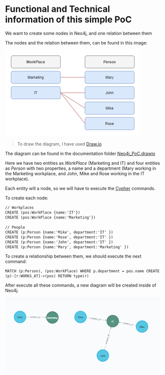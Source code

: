 # Functional and Technical information of this simple PoC

We want to create some nodes in Neo4j, and one relation between them

The nodes and the relation between them, can be found in this image:

![](../documentation/images/Neo4j_PoC_Initial_Schema.png?raw=true)

> To draw the diagram, I have used [Draw.io](https://app.diagrams.net/)

The diagram can be found in the documentation folder [Neo4j_PoC.drawio](../documentation/diagram)

Here we have two entities as *WorkPlace* (Marketing and IT) and four entities as *Person* with two properties, a name and a department (Mary working in the Marketing workplace, and John, Mike and Rose working in the IT workplace).

Each entity will a node, so we will have to execute the [Cypher](https://neo4j.com/developer/cypher/) commands.

To create each node:

```charp
// Workplaces
CREATE (pos:WorkPlace {name:'IT'})
CREATE (pos:WorkPlace {name:'Marketing'})

// People
CREATE (p:Person {name:'Mike', department:'IT' })
CREATE (p:Person {name:'Rose', department:'IT' })
CREATE (p:Person {name:'John', department:'IT' })
CREATE (p:Person {name:'Mary', department:'Marketing' })
```

To create a relationship between them, we should execute the next command:

```charp
MATCH (p:Person), (pos:WorkPlace) WHERE p.department = pos.name CREATE (p)-[r:WORKS_AT]->(pos) RETURN type(r)
```

After execute all these commands, a new diagram will be created inside of Neo4j.

![](../documentation/images/Neo4j_PoC_Final_Diagram.png?raw=true)
